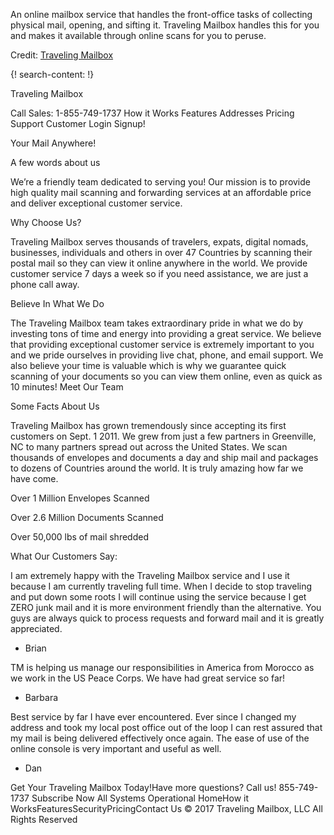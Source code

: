 
An online mailbox service that handles the front-office tasks of collecting physical mail, opening, and sifting it. Traveling Mailbox handles this for you and makes it available through online scans for you to peruse. 

Credit: [Traveling Mailbox](https://travelingmailbox.com/)

{! search-content: !}


Traveling Mailbox
 

Call Sales: 1-855-749-1737
How it Works
Features
Addresses
Pricing
Support
Customer Login
Signup!



Your Mail Anywhere!

A few words about us

We’re a friendly team dedicated to serving you! Our mission is to provide high quality mail scanning and forwarding services at an affordable price and deliver exceptional customer service.


Why Choose Us?

Traveling Mailbox serves thousands of travelers, expats, digital nomads, businesses, individuals and others in over 47 Countries by scanning their postal mail so they can view it online anywhere in the world. We provide customer service 7 days a week so if you need assistance, we are just a phone call away.  


Believe In What We Do

The Traveling Mailbox team takes extraordinary pride in what we do by investing tons of time and energy into providing a great service. We believe that providing exceptional customer service is extremely important to you and we pride ourselves in providing live chat, phone, and email support. We also believe your time is valuable which is why we guarantee quick scanning of your documents so you can view them online, even as quick as 10 minutes! Meet Our Team


Some Facts About Us

Traveling Mailbox has grown tremendously since accepting its first customers on Sept. 1 2011. We grew from just a few partners in Greenville, NC to many partners spread out across the United States. We scan thousands of envelopes and documents a day and ship mail and packages to dozens of Countries around the world. It is truly amazing how far we have come.

Over 1 Million Envelopes Scanned

Over 2.6 Million Documents Scanned

Over 50,000 lbs of mail shredded


What Our Customers Say:

I am extremely happy with the Traveling Mailbox service and I use it because I am currently traveling full time.  When I decide to stop traveling and put down some roots I will continue using the service because I get ZERO junk mail and it is more environment friendly than the alternative.  You guys are always quick to process requests and forward mail and it is greatly appreciated.
- Brian

TM is helping us manage our responsibilities in America from Morocco as we work in the US Peace Corps.  We have had great service so far!
- Barbara

Best service by far I have ever encountered. Ever since I changed my address and took my local post office out of the loop I can rest assured that my mail is being delivered effectively once again. The ease of use of the online console is very important and useful as well. 
- Dan
 


Get Your Traveling Mailbox Today!Have more questions? Call us! 855-749-1737
Subscribe Now
 All Systems Operational
HomeHow it WorksFeaturesSecurityPricingContact Us
© 2017 Traveling Mailbox, LLC All Rights Reserved

